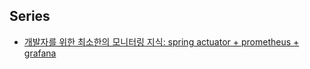  ## Series
- [개발자를 위한 최소한의 모니터링 지식: spring actuator + prometheus + grafana](https://americanopeople.tistory.com/449)
